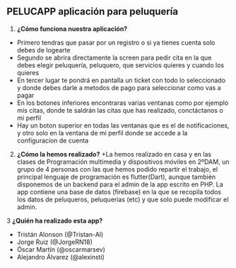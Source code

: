 ## PELUCAPP aplicación para peluquería
1. **¿Cómo funciona nuestra aplicación?**
* Primero tendras que pasar por un registro o si ya tienes cuenta solo debes de logearte
* Segundo se abrira directamente la screen para pedir cita en la que debes elegir peluquería, peluquero, que servicios quieres y cuando los quieres
* En tercer lugar te pondrá en pantalla un ticket con todo lo seleccionado y donde debes darle a metodos de pago para seleccionar como vas a pagar
* En los botones inferiores encontraras varias ventanas como por ejemplo mis citas, donde te saldrán las citas que has realizado, conctáctanos o mi perfil
* Hay un boton superior en todas las ventanas que es el de notificaciones, y otro solo en la ventana de mi perfil donde se accede a la configuracíon de cuenta

2. **¿Cómo la hemos realizado?**
+La hemos realizado en casa y en las clases de Programación multimedia y dispositivos móviles en 2ºDAM, un grupo de 4 personas con las que hemos podido repartir el trabajo, el principal lenguaje de programación es flutter(Dart), aunque también disponemos de un backend para el admin de la app escrito en PHP. La app contiene una base de datos (firebase) en la que se recopila todos los datos de peluqueros, peluquerias (etc) y que solo puede modificar el admin.

3 **¿Quién ha realizado esta app?**
* Tristán Alonson (@Tristan-Al)
* Jorge Ruiz (@JorgeRN18)
* Óscar Martín (@oscarmarsev)
* Alejandro Álvarez (@alexinsti)
